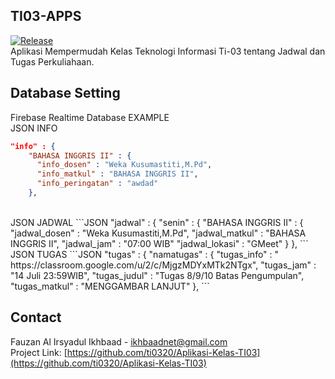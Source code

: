 <!-- INFO -->
## TI03-APPS
[![Release](https://img.shields.io/badge/realease-v.3.1.0-68B7EB)]()
<br/>
Aplikasi Mempermudah Kelas Teknologi Informasi Ti-03 tentang Jadwal dan Tugas Perkuliahaan.

<!-- Usage -->
## Database Setting
Firebase Realtime Database EXAMPLE
<br/>
JSON INFO
```JSON
"info" : {
    "BAHASA INGGRIS II" : {
      "info_dosen" : "Weka Kusumastiti,M.Pd",
      "info_matkul" : "BAHASA INGGRIS II",
      "info_peringatan" : "awdad"
    },
```
<br/>
JSON JADWAL
```JSON
"jadwal" : {
    "senin" : {
    "BAHASA INGGRIS II" : {
      "jadwal_dosen" : "Weka Kusumastiti,M.Pd",
      "jadwal_matkul" : "BAHASA INGGRIS II",
      "jadwal_jam" : "07:00 WIB"
      "jadwal_lokasi" : "GMeet"
      }
    },
```
<br/>
JSON TUGAS
```JSON
"tugas" : {
    "namatugas" : {
      "tugas_info" : " https://classroom.google.com/u/2/c/MjgzMDYxMTk2NTgx",
      "tugas_jam" : "14 Juli 23:59WIB",
      "tugas_judul" : "Tugas 8/9/10  Batas Pengumpulan",
      "tugas_matkul" : "MENGGAMBAR LANJUT"
    },
```

<!-- CONTACT -->
## Contact
Fauzan Al Irsyadul Ikhbaad - ikhbaadnet@gmail.com<br/>
Project Link: [https://github.com/ti0320/Aplikasi-Kelas-TI03](https://github.com/ti0320/Aplikasi-Kelas-TI03)
